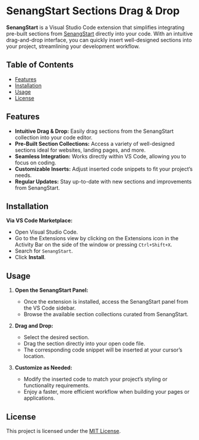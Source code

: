 # SenangStart Sections Drag & Drop

**SenangStart** is a Visual Studio Code extension that simplifies integrating pre-built sections from [SenangStart](https://senangstart.com/#) directly into your code. With an intuitive drag-and-drop interface, you can quickly insert well-designed sections into your project, streamlining your development workflow.

## Table of Contents

- [Features](#features)
- [Installation](#installation)
- [Usage](#usage)
- [License](#license)

## Features

- **Intuitive Drag & Drop:** Easily drag sections from the SenangStart collection into your code editor.
- **Pre-Built Section Collections:** Access a variety of well-designed sections ideal for websites, landing pages, and more.
- **Seamless Integration:** Works directly within VS Code, allowing you to focus on coding.
- **Customizable Inserts:** Adjust inserted code snippets to fit your project’s needs.
- **Regular Updates:** Stay up-to-date with new sections and improvements from SenangStart.

## Installation

**Via VS Code Marketplace:**
   - Open Visual Studio Code.
   - Go to the Extensions view by clicking on the Extensions icon in the Activity Bar on the side of the window or pressing `Ctrl+Shift+X`.
   - Search for `SenangStart`.
   - Click **Install**.

## Usage

1. **Open the SenangStart Panel:**
   - Once the extension is installed, access the SenangStart panel from the VS Code sidebar.
   - Browse the available section collections curated from SenangStart.

2. **Drag and Drop:**
   - Select the desired section.
   - Drag the section directly into your open code file.
   - The corresponding code snippet will be inserted at your cursor’s location.

3. **Customize as Needed:**
   - Modify the inserted code to match your project’s styling or functionality requirements.
   - Enjoy a faster, more efficient workflow when building your pages or applications.

## License

This project is licensed under the [MIT License](LICENSE).